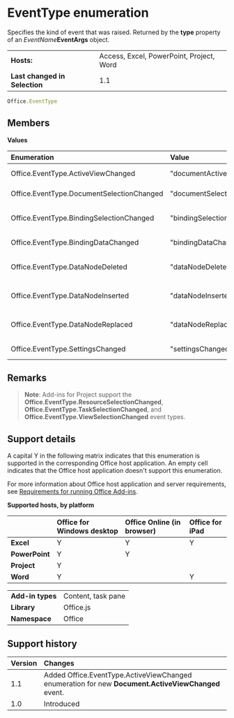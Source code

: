 
# EventType enumeration
Specifies the kind of event that was raised. Returned by the  **type** property of an _EventName_**EventArgs** object.

|||
|:-----|:-----|
|**Hosts:**|Access, Excel, PowerPoint, Project, Word|
|**Last changed in Selection**|1.1|

```js
Office.EventType
```


## Members


**Values**


|Enumeration|Value|Description|
|:-----|:-----|:-----|
|Office.EventType.ActiveViewChanged|"documentActiveViewChanged"|A [Document.ActiveViewChanged](../../reference/shared/document.activeviewchanged.md) event was raised.|
|Office.EventType.DocumentSelectionChanged|"documentSelectionChanged"|A [Document.SelectionChanged](../../reference/shared/document.selectionchanged.event.md) event was raised.|
|Office.EventType.BindingSelectionChanged|"bindingSelectionChanged"|A [Binding.BindingSelectionChanged](../../reference/shared/binding.bindingselectionchangedevent.md) event was raised.|
|Office.EventType.BindingDataChanged|"bindingDataChanged"|A [Binding.BindingDataChanged](../../reference/shared/binding.bindingdatachangedevent.md) event was raised.|
|Office.EventType.DataNodeDeleted|"dataNodeDeleted"|A [CustomXmlPart.dataNodeDeleted](../../reference/shared/customxmlpart.datanodedeleted.event.md) event was raised.|
|Office.EventType.DataNodeInserted|"dataNodeInserted"|A [CustomXmlPart.dataNodeInserted](../../reference/shared/customxmlpart.datanodeinserted.event.md) event was raised.|
|Office.EventType.DataNodeReplaced|"dataNodeReplaced"|A [CustomXmlPart.dataNodeReplaced](../../reference/shared/customxmlpart.datanodereplaced.event.md) event was raised.|
|Office.EventType.SettingsChanged|"settingsChanged"|A [Settings.settingsChanged](../../reference/shared/settings.settingschangedevent.md) event was raised.|

## Remarks


 >**Note**:  Add-ins for Project support the  **Office.EventType.ResourceSelectionChanged**,  **Office.EventType.TaskSelectionChanged**, and  **Office.EventType.ViewSelectionChanged** event types.


## Support details


A capital Y in the following matrix indicates that this enumeration is supported in the corresponding Office host application. An empty cell indicates that the Office host application doesn't support this enumeration.

For more information about Office host application and server requirements, see [Requirements for running Office Add-ins](../../docs/overview/requirements-for-running-office-add-ins.md).


**Supported hosts, by platform**


||**Office for Windows desktop**|**Office Online (in browser)**|**Office for iPad**|
|:-----|:-----|:-----|:-----|
|**Excel**|Y|Y|Y|
|**PowerPoint**|Y|Y||
|**Project**|Y|||
|**Word**|Y||Y|

|||
|:-----|:-----|
|**Add-in types**|Content, task pane|
|**Library**|Office.js|
|**Namespace**|Office|

## Support history



|**Version**|**Changes**|
|:-----|:-----|
|1.1| Added Office.EventType.ActiveViewChanged enumeration for new **Document.ActiveViewChanged** event.|
|1.0|Introduced|
